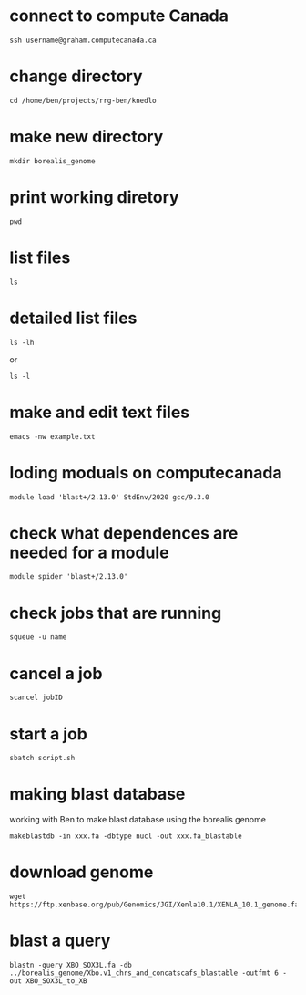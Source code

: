 # connect to compute Canada
```
ssh username@graham.computecanada.ca
```
# change directory
```
cd /home/ben/projects/rrg-ben/knedlo
```
# make new directory
```
mkdir borealis_genome
```

# print working diretory
```
pwd
```

# list files

```
ls
```

# detailed list files
```
ls -lh
```
or 
```
ls -l
```
# make and edit text files
```
emacs -nw example.txt
```

# loding moduals on computecanada
```
module load 'blast+/2.13.0' StdEnv/2020 gcc/9.3.0
```

# check what dependences are needed for a module
```
module spider 'blast+/2.13.0'
```

# check jobs that are running
```
squeue -u name
```
# cancel a job
```
scancel jobID
```
# start a job
```
sbatch script.sh
```
# making blast database
working with Ben to make blast database using the borealis genome
```
makeblastdb -in xxx.fa -dbtype nucl -out xxx.fa_blastable
```

# download genome

```
wget https://ftp.xenbase.org/pub/Genomics/JGI/Xenla10.1/XENLA_10.1_genome.fa.gz
```
# blast a query
```
blastn -query XBO_SOX3L.fa -db ../borealis_genome/Xbo.v1_chrs_and_concatscafs_blastable -outfmt 6 -out XBO_SOX3L_to_XB
```
